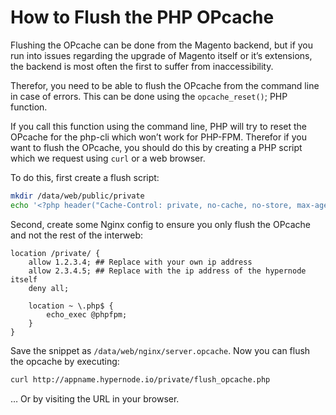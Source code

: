 <!-- source: https://support.hypernode.com/en/hypernode/php/how-to-flush-the-php-opcache/ -->
# How to Flush the PHP OPcache

Flushing the OPcache can be done from the Magento backend, but if you run into issues regarding the upgrade of Magento itself or it’s extensions, the backend is most often the first to suffer from inaccessibility.

Therefor, you need to be able to flush the OPcache from the command line in case of errors. This can be done using the `opcache_reset()`; PHP function.

If you call this function using the command line, PHP will try to reset the OPcache for the php-cli which won’t work for PHP-FPM. Therefor if you want to flush the OPcache, you should do this by creating a PHP script which we request using `curl` or a web browser.

To do this, first create a flush script:

```bash
mkdir /data/web/public/private
echo '<?php header("Cache-Control: private, no-cache, no-store, max-age=0, must-revalidate, proxy-revalidate"); opcache_reset(); echo "Opcache Flushed"; ?>' > /data/web/public/private/flush_opcache.php
```
Second, create some Nginx config to ensure you only flush the OPcache and not the rest of the interweb:

```nginx
location /private/ {
    allow 1.2.3.4; ## Replace with your own ip address
    allow 2.3.4.5; ## Replace with the ip address of the hypernode itself
    deny all;

    location ~ \.php$ {
        echo_exec @phpfpm;
    }
}
```
Save the snippet as `/data/web/nginx/server.opcache`. Now you can flush the opcache by executing:

```bash
curl http://appname.hypernode.io/private/flush_opcache.php
```
… Or by visiting the URL in your browser.
